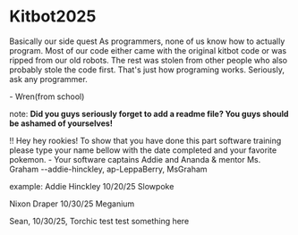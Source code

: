 # Kitbot2025
Basically our side quest
As programmers, none of us know how to actually program.
Most of our code either came with the original kitbot code or was ripped from our old robots.
The rest was stolen from other people who also probably stole the code first.
That's just how programing works.
Seriously, ask any programmer.

\- Wren(from school)

note: **Did you guys seriously forget to add a readme file? You guys should be ashamed of yourselves!**

 !! Hey hey rookies! To show that you have done this part software training
please type your name bellow with the date completed and your favorite pokemon. 
\- Your software captains Addie and Ananda & mentor Ms. Graham 
\-\-addie-hinckley, ap-LeppaBerry, MsGraham

example: Addie Hinckley 10/20/25 Slowpoke

Nixon Draper 10/30/25 Meganium

Sean, 10/30/25, Torchic test test
something here